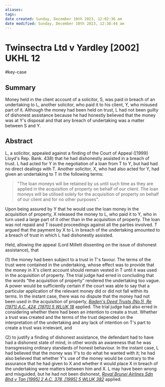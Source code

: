 ```yaml
---
aliases: 
tags: 
date created: Sunday, December 10th 2023, 12:02:36 am
date modified: Sunday, December 10th 2023, 12:38:44 am
---
```


# Twinsectra Ltd v Yardley [2002] UKHL 12

#key-case

## Summary

Money held in the client account of a solicitor, S, was paid in breach of an undertaking to L, another solicitor, who paid it to his client, Y, who misused part of it. Although the money had been held on trust, L had not been guilty of dishonest assistance because he had honestly believed that the money was at Y's disposal and that any breach of undertaking was a matter between S and Y.

## Abstract

L, a solicitor, appealed against a finding of the Court of Appeal ([1999] Lloyd's Rep. Bank. 438) that he had dishonestly assisted in a breach of trust. L had acted for Y in the negotiation of a loan from T to Y, but had had no direct dealings with T. Another solicitor, X, who had also acted for Y, had given an undertaking to T in the following terms:

> "The loan moneys will be retained by us until such time as they are applied in the acquisition of property on behalf of our client. The loan moneys will be utilised solely for the acquisition of property on behalf of our client and for no other purposes".

Upon being assured by Y that he would use the loan money in the acquisition of property, X released the money to L, who paid it to Y, who in turn used a large part of it other than in the acquisition of property. The loan was not repaid and T issued proceedings against all the parties involved. T argued that the payment by X to L in breach of the undertaking amounted to a breach of trust in which L had dishonestly assisted.

Held, allowing the appeal (Lord Millett dissenting on the issue of dishonest assistance), that

(1) the money had been subject to a trust in T's favour. The terms of the trust were contained in the undertaking, whose effect was to provide that the money in X's client account should remain vested in T until it was used in the acquisition of property. The trial judge had erred in concluding that the words “the acquisition of property” rendered the undertaking too vague. A power would be sufficiently certain if the court was able to say that a particular application of the relevant money did or did not fall within its terms. In the instant case, there was no dispute that the money had not been used in the acquisition of property, _[Baden's Deed Trusts (No.1), Re [1971] A.C. 424, [1970] 5 WLUK 18](https://uk.westlaw.com/Document/I6D7B1010E42711DA8FC2A0F0355337E9/View/FullText.html?originationContext=document&transitionType=DocumentItem&ppcid=8c444057fba3461eab00e1b9c09674c0&contextData=(sc.Default))_ applied. The trial judge had also erred in considering whether there had been an intention to create a trust. Whether a trust was created and the terms of the trust depended on the interpretation of the undertaking and any lack of intention on T's part to create a trust was irrelevant, and

(2) to justify a finding of dishonest assistance, the defendant had to have had a dishonest state of mind, in other words an awareness that he was transgressing ordinary standards of honest behaviour. In the instant case, L had believed that the money was Y's to do what he wanted with it; he had also believed that whether Y's use of the money would be contrary to the assurance that he had given to X and whether it would place X in breach of the undertaking were matters between him and X. L may have been wrong and misguided, but he had not been dishonest, _[Royal Brunei Airlines Sdn Bhd v Tan [1995] 2 A.C. 378, [1995] 5 WLUK 382](https://uk.westlaw.com/Document/I9062CDB1E42811DA8FC2A0F0355337E9/View/FullText.html?originationContext=document&transitionType=DocumentItem&ppcid=8c444057fba3461eab00e1b9c09674c0&contextData=(sc.Default))_ applied.
